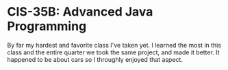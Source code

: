 # CIS-35B: Advanced Java Programming
By far my hardest and favorite class I've taken yet. I learned the most in this class and the entire quarter we took the same project, and made it better. It happened to be about cars so I throughly enjoyed that aspect.

